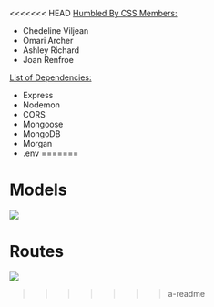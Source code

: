 <<<<<<< HEAD
<u>Humbled By CSS Members: </u>
* Chedeline Viljean
* Omari Archer
* Ashley Richard
* Joan Renfroe

<u>List of Dependencies: </u>
* Express
* Nodemon
* CORS
* Mongoose
* MongoDB
* Morgan
* .env
=======
# Models

![](https://imgur.com/7zTf6x9.png)

# Routes

![](https://imgur.com/ZzwJvHA.png)
>>>>>>> a-readme
